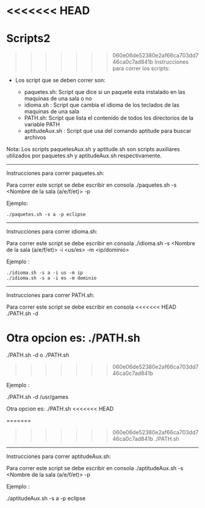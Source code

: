 <<<<<<< HEAD
=======
# Scripts2

>>>>>>> 060e06de52380e2af66ca703dd746ca0c7ad841b
Instrucciones para correr los scripts:

 - Los script que se deben correr son:

	* paquetes.sh:
				Script que dice si un paquete esta instalado en las maquinas de una sala o no
	* idioma.sh :
				Script que cambia el idioma de los teclados de las maquinas de una sala
	* PATH.sh:
				Script que lista el contenido de todos los directorios de la variable PATH
	* aptitudeAux.sh :
				 Script que usa del comando aptitude para buscar archivos

Nota:
	Los scripts paquetesAux.sh y aptitude.sh son scripts auxiliares utilizados
por paquetes.sh y aptitudeAux.sh respectivamente.

--------------------------------------------------------------------------

Instrucciones para correr paquetes.sh:

 Para correr este script se debe escribir en consola 
 ./paquetes.sh -s <Nombre de la sala (a/e/f/et)> -p <nombre del paquete a buscar>
 
 Ejemplo:
 
	./paquetes.sh -s a -p eclipse
 
 ------------------------------------------------------------------------
 Instrucciones para correr idioma.sh:
 
 
 Para correr este script se debe escribir en consola 
 ./idioma.sh -s <Nombre de la sala (a/e/f/et)> -i <us/es> -m <ip/dominio>
 
 Ejemplo :
 
	./idioma.sh -s a -i us -m ip
	./idioma.sh -s a -i es -m dominio
	
 ------------------------------------------------------------------------
 Instrucciones para correr PATH.sh:
 
 
 Para correr este script se debe escribir en consola 
<<<<<<< HEAD
 ./PATH.sh -d <Nombre del directorio> 
 
 Otra opcion es:
  ./PATH.sh
=======
 ./PATH.sh -d <Nombre del directorio> o ./PATH.sh
>>>>>>> 060e06de52380e2af66ca703dd746ca0c7ad841b
 
 Ejemplo :
 
 ./PATH.sh -d /usr/games

Otra opcion es:
./PATH.sh 
<<<<<<< HEAD

=======
>>>>>>> 060e06de52380e2af66ca703dd746ca0c7ad841b
 ./PATH.sh
 
  ------------------------------------------------------------------------
 Instrucciones para correr aptitudeAux.sh:
 
 
 Para correr este script se debe escribir en consola 
 ./aptitudeAux.sh -s <Nombre de la sala (a/e/f/et)> -p <nombre del paquete a buscar>
 
 Ejemplo :
 
./aptitudeAux.sh -s a -p eclipse
 
 

